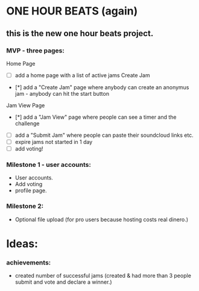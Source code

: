 # ONE HOUR BEATS (again)

## this is the new one hour beats project.

### MVP - three pages:

Home Page

- [ ] add a home page with a list of active jams
      Create Jam
- [*] add a "Create Jam" page where anybody can create an anonymus jam - anybody can hit the start button

Jam View Page

- [*] add a "Jam View" page where people can see a timer and the challenge
- [ ] add a "Submit Jam" where people can paste their soundcloud
      links etc.
- [ ] expire jams not started in 1 day
- [ ] add voting!

### Milestone 1 - user accounts:

- User accounts.
- Add voting
- profile page.

### Milestone 2:

- Optional file upload (for pro users because hosting costs real dinero.)

# Ideas:

### achievements:

- created number of successful jams (created & had more than 3 people submit and vote and declare a winner.)
